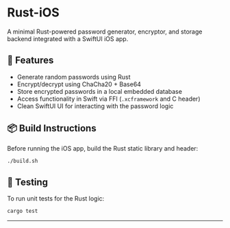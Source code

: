 # Rust-iOS

A minimal Rust-powered password generator, encryptor, and storage backend integrated with a SwiftUI iOS app.

## 🚀 Features

- Generate random passwords using Rust
- Encrypt/decrypt using ChaCha20 + Base64
- Store encrypted passwords in a local embedded database
- Access functionality in Swift via FFI (`.xcframework` and C header)
- Clean SwiftUI UI for interacting with the password logic

## 📦 Build Instructions

Before running the iOS app, build the Rust static library and header:

```bash
./build.sh
```

## 🧪 Testing

To run unit tests for the Rust logic:

```bash
cargo test
```

---
